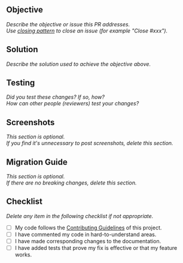 <!-- markdownlint-disable-file MD013 -->

## Objective

*Describe the objective or issue this PR addresses.*\
*Use [closing pattern](https://docs.github.com/en/issues/tracking-your-work-with-issues/linking-a-pull-request-to-an-issue) to close an issue (for example "Close #xxx").*

## Solution

*Describe the solution used to achieve the objective above.*

## Testing

*Did you test these changes? If so, how?*\
*How can other people (reviewers) test your changes?*

## Screenshots

*This section is optional.*\
*If you find it's unnecessary to post screenshots, delete this section.*

## Migration Guide

*This section is optional.*\
*If there are no breaking changes, delete this section.*

## Checklist

*Delete any item in the following checklist if not appropriate.*

- [ ] My code follows the [Contributing Guidelines](https://github.com/bleedmagic/.github/blob/master/CONTRIBUTING.md) of this project.
- [ ] I have commented my code in hard-to-understand areas.
- [ ] I have made corresponding changes to the documentation.
- [ ] I have added tests that prove my fix is effective or that my feature works.
